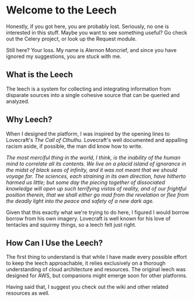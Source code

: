 Welcome to the Leech
==============================================

Honestly, if you got here, you are probably lost. Seriously, no one is interested in this stuff. Maybe you want to 
see something useful? Go check out the Celery project, or look up the Request module.

Still here? Your loss. My name is Alernon Moncrief, and since you have ignored my suggestions, you are stuck with me.

What is the Leech
-----------
The leech is a system for collecting and integrating information from disparate sources into a single cohesive source
that can be queried and analyzed. 

Why Leech?
-
When I designed the platform, I was inspired by the opening lines to Lovecraft's _The Call of Cthulhu_. Lovecraft's well
documented and appalling racism aside, if possible, the man did know how to write.

_The most merciful thing in the world, I think, is the inability of the human mind to correlate all its contents. We live on a placid island of ignorance in the midst of black seas of infinity, and it was not meant that we should voyage far. The sciences, each straining in its own direction, have hitherto harmed us little; but some day the piecing together of dissociated knowledge will open up such terrifying vistas of reality, and of our frightful position therein, that we shall either go mad from the revelation or flee from the deadly light into the peace and safety of a new dark age._

Given that this exactly what we're trying to do here, I figured I would borrow  borrow from his own imagery.
Lovecraft is well known for his love of tentacles and squirmy things, so a leech felt just right.

How Can I Use the Leech?
-
The first thing to understand is that while I have made every possible effort to keep the leech approachable, it relies 
exclusively on a thorough understanding of cloud architecture and resources. The original leech was designed for AWS, 
but companions might emerge soon for other platforms.

Having said that, I suggest you check out the wiki and other related resources as well.
